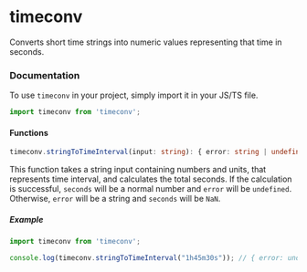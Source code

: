 # timeconv

Converts short time strings into numeric values representing that time in seconds.

### Documentation

To use `timeconv` in your project, simply import it in your JS/TS file.

```ts
import timeconv from 'timeconv';
```

#### Functions

```ts
timeconv.stringToTimeInterval(input: string): { error: string | undefined, seconds: number }
```

This function takes a string input containing numbers and units, that represents time interval, and calculates the total seconds. If the calculation is successful, `seconds` will be a normal number and `error` will be `undefined`. Otherwise, `error` will be a string and `seconds` will be `NaN`.

##### Example

```ts
import timeconv from 'timeconv';

console.log(timeconv.stringToTimeInterval("1h45m30s")); // { error: undefined, seconds: 6330 }
```